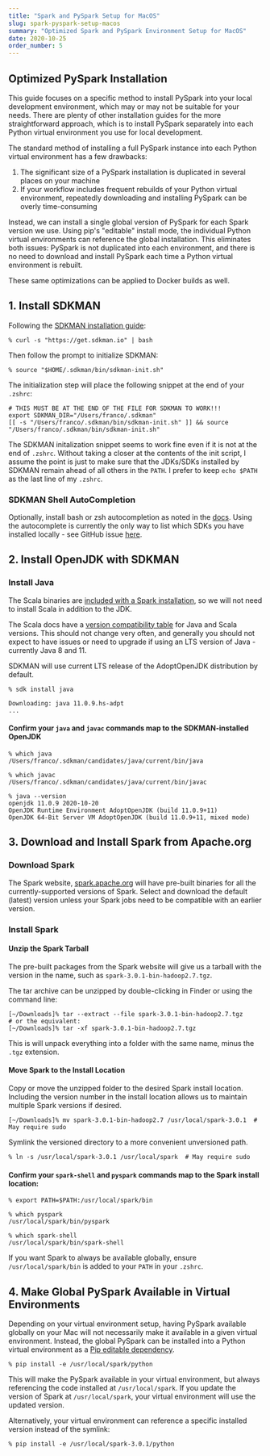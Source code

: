 ```yaml
---
title: "Spark and PySpark Setup for MacOS"
slug: spark-pyspark-setup-macos
summary: "Optimized Spark and PySpark Environment Setup for MacOS"
date: 2020-10-25
order_number: 5
---
```


## Optimized PySpark Installation

This guide focuses on a specific method to install PySpark into your local development environment, which may or may not be suitable for your needs.
There are plenty of other installation guides for the more straightforward approach, which is to install PySpark separately into each Python virtual environment you use for local development.

The standard method of installing a full PySpark instance into each Python virtual environment has a few drawbacks:

1. The significant size of a PySpark installation is duplicated in several places on your machine
2. If your workflow includes frequent rebuilds of your Python virtual environment, repeatedly downloading and installing PySpark can be overly time-consuming

Instead, we can install a single global version of PySpark for each Spark version we use.
Using pip's "editable" install mode, the individual Python virtual environments can reference the global installation.
This eliminates both issues: PySpark is not duplicated into each environment, and there is no need to download and install PySpark each time a Python virtual environment is rebuilt.

These same optimizations can be applied to Docker builds as well.

## 1. Install SDKMAN

Following the [SDKMAN installation guide](https://sdkman.io/install):

```shell
% curl -s "https://get.sdkman.io" | bash
```

Then follow the prompt to initialize SDKMAN:

```shell
% source "$HOME/.sdkman/bin/sdkman-init.sh"
```

The initialization step will place the following snippet at the end of your `.zshrc`:

```shell
# THIS MUST BE AT THE END OF THE FILE FOR SDKMAN TO WORK!!!
export SDKMAN_DIR="/Users/franco/.sdkman"
[[ -s "/Users/franco/.sdkman/bin/sdkman-init.sh" ]] && source "/Users/franco/.sdkman/bin/sdkman-init.sh"
```

The SDKMAN initalization snippet seems to work fine even if it is not at the end of `.zshrc`.
Without taking a closer at the contents of the init script, I assume the point is just to make sure that the JDKs/SDKs installed by SDKMAN remain ahead of all others in the `PATH`.
I prefer to keep `echo $PATH` as the last line of my `.zshrc`.

### SDKMAN Shell AutoCompletion

Optionally, install bash or zsh autocompletion as noted in the [docs](https://sdkman.io/usage#completion).
Using the autocomplete is currently the only way to list which SDKs you have installed locally - see GitHub issue [here](https://github.com/sdkman/sdkman-cli/issues/466).

## 2. Install OpenJDK with SDKMAN

### Install Java

The Scala binaries are [included with a Spark installation](https://stackoverflow.com/questions/27590474/how-can-spark-shell-work-without-installing-scala-beforehand), so we will not need to install Scala in addition to the JDK.

The Scala docs have a [version compatibility table](https://docs.scala-lang.org/overviews/jdk-compatibility/overview.html#version-compatibility-table) for Java and Scala versions.
This should not change very often, and generally you should not expect to have issues or need to upgrade if using an LTS version of Java - currently Java 8 and 11.

SDKMAN will use current LTS release of the AdoptOpenJDK distribution by default.

```shell
% sdk install java

Downloading: java 11.0.9.hs-adpt
...
```

#### Confirm your `java` and `javac` commands map to the SDKMAN-installed OpenJDK

```shell
% which java
/Users/franco/.sdkman/candidates/java/current/bin/java

% which javac
/Users/franco/.sdkman/candidates/java/current/bin/javac

% java --version
openjdk 11.0.9 2020-10-20
OpenJDK Runtime Environment AdoptOpenJDK (build 11.0.9+11)
OpenJDK 64-Bit Server VM AdoptOpenJDK (build 11.0.9+11, mixed mode)
```

## 3. Download and Install Spark from Apache.org

### Download Spark

The Spark website, [spark.apache.org](https://spark.apache.org/downloads) will have pre-built binaries for all the currently-supported versions of Spark.
Select and download the default (latest) version unless your Spark jobs need to be compatible with an earlier version.

### Install Spark

#### Unzip the Spark Tarball

The pre-built packages from the Spark website will give us a tarball with the version
in the name, such as `spark-3.0.1-bin-hadoop2.7.tgz`.

The tar archive can be unzipped by double-clicking in Finder or using the command line:

```shell
[~/Downloads]% tar --extract --file spark-3.0.1-bin-hadoop2.7.tgz
# or the equivalent:
[~/Downloads]% tar -xf spark-3.0.1-bin-hadoop2.7.tgz
```

This is will unpack everything into a folder with the same name, minus the `.tgz` extension.

#### Move Spark to the Install Location

Copy or move the unzipped folder to the desired Spark install location.
Including the version number in the install location allows us to maintain multiple Spark versions if desired.

```shell
[~/Downloads]% mv spark-3.0.1-bin-hadoop2.7 /usr/local/spark-3.0.1  # May require sudo
```

Symlink the versioned directory to a more convenient unversioned path.

```shell
% ln -s /usr/local/spark-3.0.1 /usr/local/spark  # May require sudo
```

#### Confirm your `spark-shell` and `pyspark` commands map to the Spark install location:

```shell
% export PATH=$PATH:/usr/local/spark/bin

% which pyspark
/usr/local/spark/bin/pyspark

% which spark-shell
/usr/local/spark/bin/spark-shell
```

If you want Spark to always be available globally, ensure `/usr/local/spark/bin` is added to your `PATH` in your `.zshrc`.

## 4. Make Global PySpark Available in Virtual Environments

Depending on your virtual environment setup, having PySpark available globally on your Mac will not necessarily make it available in a given virtual environment.
Instead, the global PySpark can be installed into a Python virtual environment as a [Pip editable dependency](https://pip.pypa.io/en/stable/reference/pip_install/#editable-installs).

```shell
% pip install -e /usr/local/spark/python
```

This will make the PySpark available in your virtual environment, but always referencing the code installed at `/usr/local/spark`.
If you update the version of Spark at `/usr/local/spark`, your virtual environment will use the updated version.

Alternatively, your virtual environment can reference a specific installed version instead of the symlink:

```shell
% pip install -e /usr/local/spark-3.0.1/python
```
